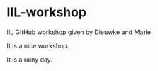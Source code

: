# IIL-workshop
IIL GitHub workshop given by Dieuwke and Marie

It is a nice workshop.

It is a rainy day.
